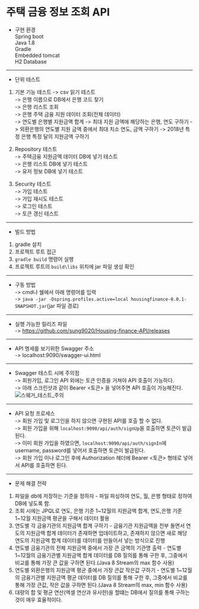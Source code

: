 # 주택 금융 정보 조회 API  


- 구현 환경  
Spring boot  
Java 1.8  
Gradle  
Embedded tomcat  
H2 Database  

---

- 단위 테스트  
1. 기본 기능 테스트
-> csv 읽기 테스트  
-> 은행 이름으로 DB에서 은행 코드 찾기  
-> 은행 리스트 조회  
-> 은행 주택 금융 지원 데이터 조회(전체 데이터)  
-> 연도별 은행별 지원금액 합계
-> 최대 지원 금액에 해당하는 은행, 연도 구하기
-> 외환은행의 연도별 지원 금액 중에서 최대 치소 연도, 금액 구하기
-> 2018년 특정 은행 특정 달의 지원금액 구하기  

2. Repository 테스트  
-> 주택금융 지원금액 데이터 DB에 넣기 테스트  
-> 은행 리스트 DB에 넣기 테스트  
-> 유저 정보 DB에 넣기 테스트  


3. Security 테스트  
-> 가입 테스트  
-> 가입 재시도 테스트  
-> 로그인 테스트  
-> 토큰 갱신 테스트  

---  

- 빌드 방법  
1. gradle 설치  
2. 프로젝트 루트 접근  
3. `gradle build` 명령어 실행  
4. 프로젝트 루트의 `build\libs` 위치에 jar 파일 생성 확인  

---  

- 구동 방법  
-> cmd나 쉘에서 아래 명령어를 입력  
-> `java -jar -Dspring.profiles.active=local housingfinance-0.0.1-SNAPSHOT.jar`(jar 파일 경로)  

---  

- 실행 가능한 릴리즈 파일  
-> https://github.com/sung9020/Housing-finance-API/releases  

---  

- API 명세를 보기위한 Swagger 주소  
-> localhost:9090/swagger-ui.html   

---  

- Swagger 테스트 시에 주의점  
-> 회원가입, 로그인 API 외에는 토큰 인증을 거쳐야 API 호출이 가능하다.  
-> 아래 스크린샷과 같이 Bearer <토큰> 을 넣어주면 API 호출이 가능해진다.  
![스웨거_테스트_주의](https://user-images.githubusercontent.com/38482334/55641662-642afe80-5809-11e9-99e0-cb57e8937cfe.JPG)  

---  

- API 요청 프로세스  
-> 회원 가입 및 로그인을 하지 않으면 구현된 API를 호출 할 수 없다.  
-> 회원 가입을 위해 `localhost:9090/api/auth/signUp`을 호출하면 토큰이 발급된다.  
-> 이미 회원 가입을 하였으면, `localhost:9090/api/auth/signIn`에 username, password를 넣어서 호출하면 토큰이 발급된다.  
-> 회원 가입 이나 로그인 후에 Authorization 헤더에 Bearer <토큰> 형태로 넣어서 API를 호출하면 된다.  

---  

- 문제 해결 전략  
1. 파일을 db에 저장하는 기준을 정하자 - 파일 파싱하여 연도, 월, 은행 형태로 정하여 DB에 넣도록 함.
2. 조회 시에는 JPQL로 연도, 은행 기준 1~12월의 지원금액 합계, 연도,은행 기준 1~12월 지원금액 평균을 구해서 데이터 활용  
3. 연도별 각 금융기관의 지원금액 합계 구하기 - 금융기관 지원금액을 전부 돌면서 연도의 지원금액 합계 데이터가 존재하면 업데이트하고, 존재하지 않으면 새로 해당 연도의 지원금액 합계 데이터를 데이터를 만들어서 넣는 방식으로 진행  
4. 연도별 금융기관의 전체 지원금액 중에서 가장 큰 금액의 기관명 출력 - 연도별 1~12월의 금융기관별 지원금액 합계 데이터를 DB 질의를 통해 구한 후, 그중에서 비교를 통해 가장 큰 값을 구하면 된다.(Java 8 Stream의 max 함수 사용)  
5. 연도별 외환은행의 지원금액 평균 중에서 가장 큰값 작은값 구하기 - 연도별 1~12월의 금융기관별 지원금액 평균 데이터를 DB 질의를 통해 구한 후, 그중에서 비교를 통해 가장 큰값, 작은 값을 구하면 된다.(Java 8 Stream의 max, min 함수 사용)   
6. 대량의 합 및 평균 연산(엑셀 연산과 유사한)을 할떄는 DB에서 질의를 통해 구하는 것이 매우 효율적이다.  
